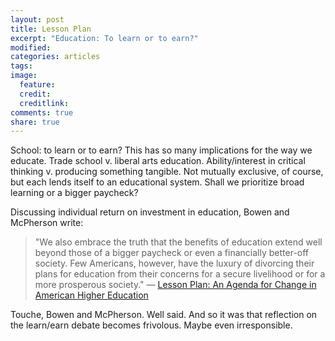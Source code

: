 ```yaml
---
layout: post
title: Lesson Plan
excerpt: "Education: To learn or to earn?"
modified:
categories: articles
tags:
image:
  feature:
  credit:
  creditlink:
comments: true
share: true
---
```


School: to learn or to earn? This has so many implications for the way we educate. Trade school v. liberal arts education. Ability/interest in critical thinking v. producing something tangible. Not mutually exclusive, of course, but each lends itself to an educational system. Shall we prioritize broad learning or a bigger paycheck?

Discussing individual return on investment in education, Bowen and McPherson write:
>"We also embrace the truth that the benefits of education extend well beyond those of a bigger paycheck or even a financially better-off society. Few Americans, however, have the luxury of divorcing their plans for education from their concerns for a secure livelihood or for a more prosperous society." — [Lesson Plan: An Agenda for Change in American Higher Education](http://www.amazon.com/Lesson-Plan-Agenda-American-Education-ebook/dp/B018T6DEZ4)

Touche, Bowen and McPherson. Well said. And so it was that reflection on the learn/earn debate becomes frivolous. Maybe even irresponsible.